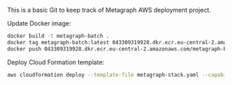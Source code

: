This is a basic Git to keep track of Metagraph AWS deployment project.

Update Docker image:

```sh
docker build -t metagraph-batch .
docker tag metagraph-batch:latest 043309319928.dkr.ecr.eu-central-2.amazonaws.com/metagraph-batch:latest
docker push 043309319928.dkr.ecr.eu-central-2.amazonaws.com/metagraph-batch:latest
```

Deploy Cloud Formation template:

```sh
aws cloudformation deploy --template-file metagraph-stack.yaml --capabilities CAPABILITY_NAMED_IAM --stack-name MetagraphQuerySystem
```

